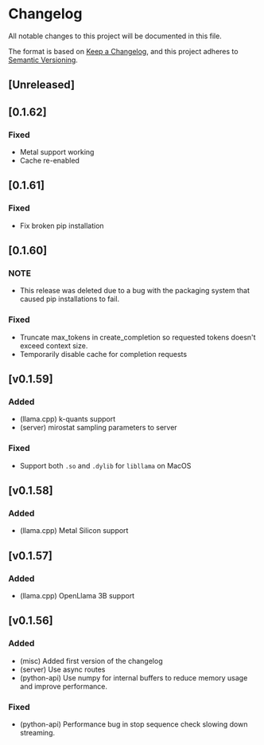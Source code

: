 # Changelog

All notable changes to this project will be documented in this file.

The format is based on [Keep a Changelog](https://keepachangelog.com/en/1.0.0/),
and this project adheres to [Semantic Versioning](https://semver.org/spec/v2.0.0.html).

## [Unreleased]

## [0.1.62]

### Fixed

- Metal support working
- Cache re-enabled

## [0.1.61]

### Fixed

- Fix broken pip installation

## [0.1.60]

### NOTE

- This release was deleted due to a bug  with the packaging system that caused pip installations to fail.

### Fixed

- Truncate max_tokens in create_completion so requested tokens doesn't exceed context size.
- Temporarily disable cache for completion requests

## [v0.1.59]

### Added

- (llama.cpp) k-quants support
- (server) mirostat sampling parameters to server

### Fixed

- Support both `.so` and `.dylib` for `libllama` on MacOS

## [v0.1.58]

### Added

- (llama.cpp) Metal Silicon support

## [v0.1.57]

### Added

- (llama.cpp) OpenLlama 3B support

## [v0.1.56]

### Added

- (misc) Added first version of the changelog
- (server) Use async routes
- (python-api) Use numpy for internal buffers to reduce memory usage and improve performance.

### Fixed

- (python-api) Performance bug in stop sequence check slowing down streaming.